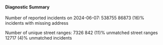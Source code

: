 #### Diagnostic Summary

Number of reported incidents on 2024-06-07: 538755
86873 (16)% incidents with missing address

Number of unique street ranges: 7326
842 (11)% unmatched street ranges
12717 (4)% unmatched incidents
